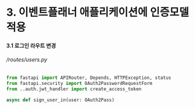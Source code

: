 # 3. 이벤트플래너 애플리케이션에 인증모델 적용

#### 3.1 로그인 라우트 변경

###### /routes/users.py
```python
from fastapi import APIRouter, Depends, HTTPException, status
from fastapi.security import OAuth2PasswordRequestForm
from ..auth.jwt_handler import create_access_token

async def sign_user_in(user: OAuth2Pass)
```